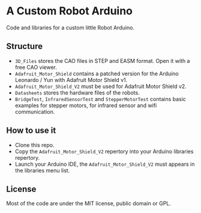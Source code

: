 # A Custom Robot Arduino


Code and libraries for a custom little Robot Arduino.


## Structure

* `3D_Files` stores the CAO files in STEP and EASM format. Open it with a free CAO viewer.
* `Adafruit_Motor_Shield` contains a patched version for the Arduino Leonardo / Yun with Adafruit Motor Shield v1.
* `Adafruit_Motor_Shield_V2` must be used for Adafruit Motor Shield v2.
* `Datasheets` stores the hardware files of the robots.
* `BridgeTest`, `InfraredSensorTest` and `StepperMotorTest` contains basic examples for stepper motors, for infrared sensor and wifi communication.  


## How to use it

* Clone this repo.
* Copy the `Adafruit_Motor_Shield_V2` repertory into your Arduino libraries repertory.
* Launch your Arduino IDE, the `Adafruit_Motor_Shield_V2` must appears in the libraries menu list.


## License

Most of the code are under the MIT license, public domain or GPL.
